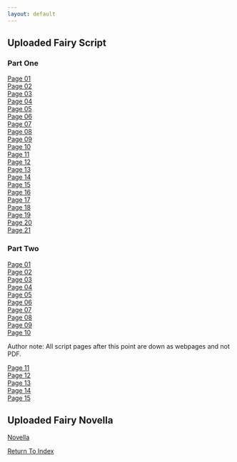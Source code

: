 ```yaml
---
layout: default
---
```

## Uploaded Fairy Script

### Part One
[Page 01](https://lwflouisa.github.io/uploadedfairyalt/comic_script/chapter_one/Uploaded%20Fairy%20P1%20Export.pdf)<br />
[Page 02](https://lwflouisa.github.io/uploadedfairyalt/comic_script/chapter_one/Uploaded%20Fairy%20P2%20Export.pdf)<br />
[Page 03](https://lwflouisa.github.io/uploadedfairyalt/comic_script/chapter_one/Uploaded%20Fairy%20P3%20Export.pdf)<br />
[Page 04](https://lwflouisa.github.io/uploadedfairyalt/comic_script/chapter_one/Uploaded%20Fairy%20P4.pdf)<br />
[Page 05](https://lwflouisa.github.io/uploadedfairyalt/comic_script/chapter_one/Uploaded%20Fairy%20P5.pdf)<br />
[Page 06](https://lwflouisa.github.io/uploadedfairyalt/comic_script/chapter_one/Uploaded%20Fairy%20P6%20Export.pdf)<br />
[Page 07](https://lwflouisa.github.io/uploadedfairyalt/comic_script/chapter_one/Uploaded%20Fairy%20P7%20Export.pdf)<br />
[Page 08](https://lwflouisa.github.io/uploadedfairyalt/comic_script/chapter_one/Uploaded%20Fairy%20P8%20Export.pdf)<br />
[Page 09](https://lwflouisa.github.io/uploadedfairyalt/comic_script/chapter_one/Uploaded%20Fairy%20P9%20Export.pdf)<br />
[Page 10](https://lwflouisa.github.io/uploadedfairyalt/comic_script/chapter_one/Uploaded%20Fairy%20P10%20Export.pdf)<br />
[Page 11](https://lwflouisa.github.io/uploadedfairyalt/comic_script/chapter_one/Uploaded%20Fairy%20P11%20Export.pdf)<br />
[Page 12](https://lwflouisa.github.io/uploadedfairyalt/comic_script/chapter_one/Uploaded%20Fairy%20P12%20Export.pdf)<br />
[Page 13](https://lwflouisa.github.io/uploadedfairyalt/comic_script/chapter_one/Uploaded%20Fairy%20P13%20Export.pdf)<br />
[Page 14](https://lwflouisa.github.io/uploadedfairyalt/comic_script/chapter_one/Uploaded%20Fairy%20P14%20Side%20Story%20Export.pdf)<br />
[Page 15](https://lwflouisa.github.io/uploadedfairyalt/comic_script/chapter_one/Uploaded%20Fairy%20P15%20Export.pdf)<br />
[Page 16](https://lwflouisa.github.io/uploadedfairyalt/comic_script/chapter_one/Uploaded%20Fairy%20P16%20Export.pdf)<br />
[Page 17](https://lwflouisa.github.io/uploadedfairyalt/comic_script/chapter_one/Uploaded%20Fairy%20P17%20Export.pdf)<br />
[Page 18](https://lwflouisa.github.io/uploadedfairyalt/comic_script/chapter_one/Uploaded%20Fairy%20P18%20Export.pdf)<br />
[Page 19](https://lwflouisa.github.io/uploadedfairyalt/comic_script/chapter_one/Uploaded%20Fairy%20P19%20Export.pdf)<br />
[Page 20](https://lwflouisa.github.io/uploadedfairyalt/comic_script/chapter_one/Uploaded%20Fairy%20P20%20Hemato%201%20Epilogue%20Export.pdf)<br />
[Page 21](https://lwflouisa.github.io/uploadedfairyalt/comic_script/chapter_one/Uploaded%20Fairy%20P21%20Export.pdf)<br />

### Part Two
[Page 01](https://lwflouisa.github.io/uploadedfairyalt/comic_script/chapter_two/Prologue%201%20Gone%20In%20A%20Flash%20Export.pdf)<br />
[Page 02](https://lwflouisa.github.io/uploadedfairyalt/comic_script/chapter_two/Prologue%202%20Locking%20Her%20Father%20Out%20Export.pdf)<br />
[Page 03](https://lwflouisa.github.io/uploadedfairyalt/comic_script/chapter_two/Uploaded%20Fairy%20P22.pdf)<br />
[Page 04](https://lwflouisa.github.io/uploadedfairyalt/comic_script/chapter_two/Uploaded%20Fairy%20P23.pdf)<br />
[Page 05](https://lwflouisa.github.io/uploadedfairyalt/comic_script/chapter_two/Uploaded%20Fairy%20P24%20Export.pdf)<br />
[Page 06](https://lwflouisa.github.io/uploadedfairyalt/comic_script/chapter_two/Uploaded%20Fairy%20P25.pdf)<br />
[Page 07](https://lwflouisa.github.io/uploadedfairyalt/comic_script/chapter_two/Uploaded%20Fairy%20P26.pdf)<br />
[Page 08](https://lwflouisa.github.io/uploadedfairyalt/comic_script/chapter_two/Uploaded%20Fairy%20P27.pdf)<br />
[Page 09](https://lwflouisa.github.io/uploadedfairyalt/comic_script/chapter_two/Uploaded%20Fairy%20P28.pdf)<br />
[Page 10](https://lwflouisa.github.io/uploadedfairyalt/comic_script/chapter_two/Uploaded%20Fairy%20P29.pdf)<br />

Author note: All script pages after this point are down as webpages and not PDF.

[Page 11](https://lwflouisa.github.io/uploadedfairyalt/comic_script/chapter_two/uploadedfairy_page30.html)<br />
[Page 12](https://lwflouisa.github.io/uploadedfairyalt/comic_script/chapter_two/uploadedfairy_page31.html)<br />
[Page 13](https://lwflouisa.github.io/uploadedfairyalt/comic_script/chapter_two/uploadedfairy_page32.html)<br />
[Page 14](https://lwflouisa.github.io/uploadedfairyalt/comic_script/chapter_two/uploadedfairy_page33.html)<br />
[Page 15](https://lwflouisa.github.io/uploadedfairyalt/comic_script/chapter_two/uploadedfairy_page34.html)<br />

## Uploaded Fairy Novella
[Novella](https://lwflouisa.github.io/uploadedfairyalt/comic_script/original_novel/)

[Return To Index](https://lwflouisa.github.io/uploadfairyalt/)
